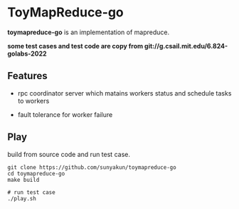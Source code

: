 ToyMapReduce-go
===============

**toymapreduce-go** is an implementation of mapreduce.

**some test cases and test code are copy from git://g.csail.mit.edu/6.824-golabs-2022**

Features
--------

- rpc coordinator server which matains workers status and schedule tasks to workers

- fault tolerance for worker failure

Play
----

build from source code and run test case.

```shell
git clone https://github.com/sunyakun/toymapreduce-go
cd toymapreduce-go
make build

# run test case
./play.sh
```